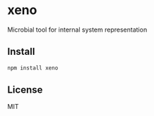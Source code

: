 xeno
====

Microbial tool for internal system representation

Install
------

```sh
npm install xeno
```

License
-------

MIT
